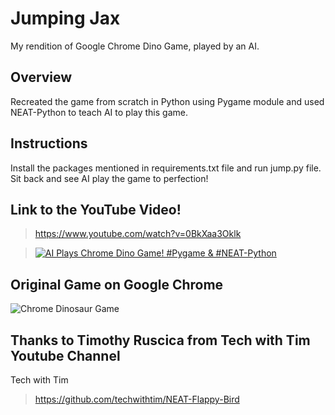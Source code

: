 # Jumping Jax
My rendition of Google Chrome Dino Game, played by an AI.

## Overview
Recreated the game from scratch in Python using Pygame module and used NEAT-Python to teach AI to play this game.

## Instructions
Install the packages mentioned in requirements.txt file and run jump.py file. Sit back and see AI play the game to perfection!

## Link to the YouTube Video!
><https://www.youtube.com/watch?v=0BkXaa3Oklk><br/>

>[![AI Plays Chrome Dino Game! #Pygame & #NEAT-Python](https://i.makeagif.com/media/7-04-2020/S8POnF.gif)](https://www.youtube.com/watch?v=0BkXaa3Oklk)

## Original Game on Google Chrome
![Chrome Dinosaur Game](https://i.makeagif.com/media/7-04-2020/8t6EtK.gif)

## Thanks to Timothy Ruscica from Tech with Tim Youtube Channel
Tech with Tim
><https://github.com/techwithtim/NEAT-Flappy-Bird>
